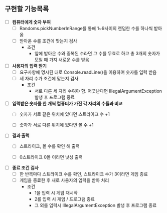 ## 구현할 기능목록


- [ ]  <b>컴퓨터에게 숫자 부여</b>
   - [ ]  Randoms.pickNumberInRange를 통해 1~9사이의 랜덤한 수를 하나씩 받아 옴
   - [ ]  받아온 수를 조건에 맞는지 검사
      - 조건
         - 앞에 받아온 수와 중복된 수라면 그 수를 무효로 하고 총 3개의 숫자가 모일 때 가지 새로운 수를 받음


- [ ]  <b>사용자의 입력 받기</b>
   - [ ]  요구사항에 명시된 대로 Console.readLine()을 이용하여 숫자를 입력 받음
   - [ ]  세 자리 수가 조건에 맞는지 검사
      - 조건
         - 서로 다른 세 자리 수여야 함. 어긋난다면 IllegalArgumentException 발생 후 프로그램 종료


- [ ]  <b>입력받은 숫자를 한 개씩 컴퓨터가 가진 각 자리의 수들과 비교</b>
   - [ ]  숫자가 서로 같은 위치에 있다면 스트라이크 수 +1
   - [ ]  숫자가 서로 다른 위치에 있다면 볼 수 +1



- [ ]  <b>결과 출력</b>
   - [ ]  스트라이크, 볼 수를 확인 해 출력
     - [ ]  0스트라이크 0볼 이라면 낫싱 출력



- [ ]  <b>종료 조건 검사</b>
   - [ ]  한 반복마다 스트라이크 수를 확인, 스트라이크 수가 3이라면 게임 종료
   - [ ]  게임을 종료한 후 새로 사용자의 입력을 받아 처리
      - 조건
         - 1을 입력 시 게임 재시작
         - 2를 입력 시 게임 / 프로그램 종료
         - 그 외를 입력시 IllegalArgumentException 발생 후 프로그램 종료
